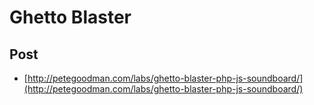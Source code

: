 # Ghetto Blaster

## Post

 - [http://petegoodman.com/labs/ghetto-blaster-php-js-soundboard/](http://petegoodman.com/labs/ghetto-blaster-php-js-soundboard/)
